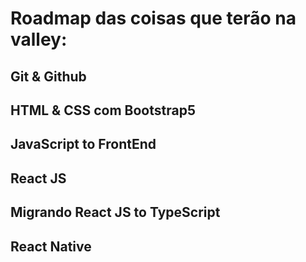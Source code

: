 # Roadmap das coisas que terão na valley:

## Git & Github

## HTML & CSS com Bootstrap5

## JavaScript to FrontEnd

## React JS

## Migrando React JS to TypeScript

## React Native